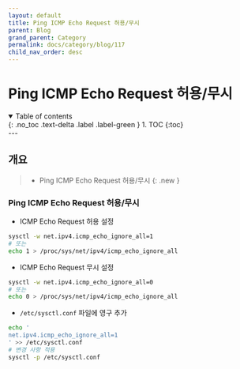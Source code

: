 ```yaml
---
layout: default
title: Ping ICMP Echo Request 허용/무시
parent: Blog
grand_parent: Category
permalink: docs/category/blog/117
child_nav_order: desc
---
```

# Ping ICMP Echo Request 허용/무시
<details open markdown="block">
  <summary>
    Table of contents
  </summary>
  {: .no_toc .text-delta .label .label-green }
1. TOC
{:toc}
</details>
---

## 개요

> - Ping ICMP Echo Request 허용/무시
{: .new }

### Ping ICMP Echo Request 허용/무시

- ICMP Echo Request 허용 설정

```bash
sysctl -w net.ipv4.icmp_echo_ignore_all=1
# 또는
echo 1 > /proc/sys/net/ipv4/icmp_echo_ignore_all
```

- ICMP Echo Request 무시 설정

```bash
sysctl -w net.ipv4.icmp_echo_ignore_all=0
# 또는
echo 0 > /proc/sys/net/ipv4/icmp_echo_ignore_all
```

- `/etc/sysctl.conf` 파일에 영구 추가

```bash
echo '
net.ipv4.icmp_echo_ignore_all=1
' >> /etc/sysctl.conf
# 변경 사항 적용
sysctl -p /etc/sysctl.conf
```
